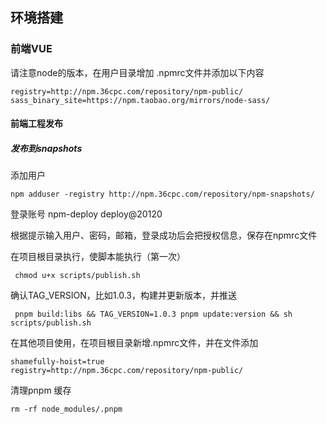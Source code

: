 ## 环境搭建

### 前端VUE

请注意node的版本，在用户目录增加 .npmrc文件并添加以下内容

```
registry=http://npm.36cpc.com/repository/npm-public/
sass_binary_site=https://npm.taobao.org/mirrors/node-sass/
```

#### 前端工程发布

##### 发布到snapshots

添加用户

```
npm adduser -registry http://npm.36cpc.com/repository/npm-snapshots/
```
登录账号
npm-deploy deploy@20120

根据提示输入用户、密码，邮箱，登录成功后会把授权信息，保存在npmrc文件

在项目根目录执行，使脚本能执行（第一次）
``` 
 chmod u+x scripts/publish.sh
```
确认TAG_VERSION，比如1.0.3，构建并更新版本，并推送
``` 
 pnpm build:libs && TAG_VERSION=1.0.3 pnpm update:version && sh scripts/publish.sh
```

在其他项目使用，在项目根目录新增.npmrc文件，并在文件添加
```
shamefully-hoist=true
registry=http://npm.36cpc.com/repository/npm-public/
```

清理pnpm 缓存
``` 
rm -rf node_modules/.pnpm
``` 

